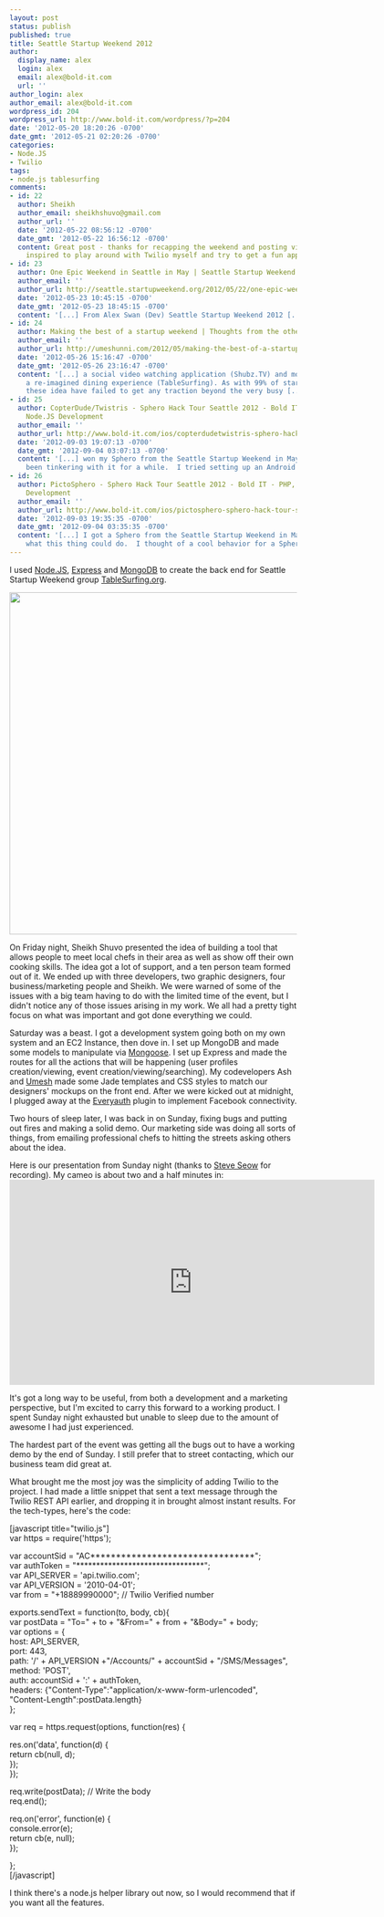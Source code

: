```yaml
---
layout: post
status: publish
published: true
title: Seattle Startup Weekend 2012
author:
  display_name: alex
  login: alex
  email: alex@bold-it.com
  url: ''
author_login: alex
author_email: alex@bold-it.com
wordpress_id: 204
wordpress_url: http://www.bold-it.com/wordpress/?p=204
date: '2012-05-20 18:20:26 -0700'
date_gmt: '2012-05-21 02:20:26 -0700'
categories:
- Node.JS
- Twilio
tags:
- node.js tablesurfing
comments:
- id: 22
  author: Sheikh
  author_email: sheikhshuvo@gmail.com
  author_url: ''
  date: '2012-05-22 08:56:12 -0700'
  date_gmt: '2012-05-22 16:56:12 -0700'
  content: Great post - thanks for recapping the weekend and posting video! I've been
    inspired to play around with Twilio myself and try to get a fun app up and running.
- id: 23
  author: One Epic Weekend in Seattle in May | Seattle Startup Weekend
  author_email: ''
  author_url: http://seattle.startupweekend.org/2012/05/22/one-epic-weekend-in-seattle-in-may/
  date: '2012-05-23 10:45:15 -0700'
  date_gmt: '2012-05-23 18:45:15 -0700'
  content: '[...] From Alex Swan (Dev) Seattle Startup Weekend 2012 [...]'
- id: 24
  author: Making the best of a startup weekend | Thoughts from the other side&#8230;
  author_email: ''
  author_url: http://umeshunni.com/2012/05/making-the-best-of-a-startup-weekend/
  date: '2012-05-26 15:16:47 -0700'
  date_gmt: '2012-05-26 23:16:47 -0700'
  content: '[...] a social video watching application (Shubz.TV) and most recently
    a re-imagined dining experience (TableSurfing). As with 99% of startups, all of
    these idea have failed to get any traction beyond the very busy [...]'
- id: 25
  author: CopterDude/Twistris - Sphero Hack Tour Seattle 2012 - Bold IT - PHP, Python,
    Node.JS Development
  author_email: ''
  author_url: http://www.bold-it.com/ios/copterdudetwistris-sphero-hack-tour-seattle-2012/
  date: '2012-09-03 19:07:13 -0700'
  date_gmt: '2012-09-04 03:07:13 -0700'
  content: '[...] won my Sphero from the Seattle Startup Weekend in May, and have
    been tinkering with it for a while.  I tried setting up an Android dev [...]'
- id: 26
  author: PictoSphero - Sphero Hack Tour Seattle 2012 - Bold IT - PHP, Python, Node.JS
    Development
  author_email: ''
  author_url: http://www.bold-it.com/ios/pictosphero-sphero-hack-tour-seattle-2012/
  date: '2012-09-03 19:35:35 -0700'
  date_gmt: '2012-09-04 03:35:35 -0700'
  content: '[...] I got a Sphero from the Seattle Startup Weekend in May, I brainstormed
    what this thing could do.  I thought of a cool behavior for a Sphero, where [...]'
---
```

<p>I used <a href="http://nodejs.org/" target="_blank">Node.JS</a>, <a href="http://expressjs.com/" target="_blank">Express</a> and <a href="http://www.mongodb.org/" target="_blank">MongoDB</a> to create the back end for Seattle Startup Weekend group <a href="http://www.tablesurfing.org" target="_blank">TableSurfing.org</a>.</p>
<p><img alt="" src="http://bold-it.com/wp-content/uploads/2012/05/458191_10100312138778413_23200732_43543274_326208815_o.jpeg" title="at seattle startup weekend" class="alignnone" width="600" /></p>
<p>On Friday night, Sheikh Shuvo presented the idea of building a tool that allows people to meet local chefs in their area as well as show off their own cooking skills.  The idea got a lot of support, and a ten person team formed out of it.  We ended up with three developers, two graphic designers, four business/marketing people and Sheikh.  We were warned of some of the issues with a big team having to do with the limited time of the event, but I didn't notice any of those issues arising in my work.  We all had a pretty tight focus on what was important and got done everything we could.</p>
<p>Saturday was a beast.  I got a development system going both on my own system and an EC2 Instance, then dove in.  I set up MongoDB and made some models to manipulate via <a href="https://www.learnboost.com/blog/mongoose/" target="_blank">Mongoose</a>.  I set up Express and made the routes for all the actions that will be happening (user profiles creation/viewing, event creation/viewing/searching).  My codevelopers Ash and <a href="http://twitter.com/umeshunni" target="_blank">Umesh</a> made some Jade templates and CSS styles to match our designers' mockups on the front end.  After we were kicked out at midnight, I plugged away at the <a href="http://everyauth.com/" target="_blank">Everyauth</a> plugin to implement Facebook connectivity.</p>
<p>Two hours of sleep later, I was back in on Sunday, fixing bugs and putting out fires and making a solid demo.  Our marketing side was doing all sorts of things, from emailing professional chefs to hitting the streets asking others about the idea.</p>
<p>Here is our presentation from Sunday night (thanks to <a href="http://twitter.com/SteveSeow" target="_blank">Steve Seow</a> for recording). My cameo is about two and a half minutes in:<br />
<iframe width="640" height="360" src="http://www.youtube-nocookie.com/embed/AxMTpOWQQ7c" frameborder="0" allowfullscreen></iframe></p>
<p>It's got a long way to be useful, from both a development and a marketing perspective, but I'm excited to carry this forward to a working product.  I spent Sunday night exhausted but unable to sleep due to the amount of awesome I had just experienced.</p>
<p>The hardest part of the event was getting all the bugs out to have a working demo by the end of Sunday.  I still prefer that to street contacting, which our business team did great at.</p>
<p>What brought me the most joy was the simplicity of adding Twilio to the project.  I had made a little snippet that sent a text message through the Twilio REST API earlier, and dropping it in brought almost instant results.  For the tech-types, here's the code:</p>
<p>[javascript title="twilio.js"]<br />
var https = require('https');</p>
<p>var accountSid = &quot;AC********************************&quot;;<br />
var authToken = &quot;********************************&quot;;<br />
var API_SERVER = 'api.twilio.com';<br />
var API_VERSION = '2010-04-01';<br />
var from = &quot;+18889990000&quot;; // Twilio Verified number</p>
<p>exports.sendText = function(to, body, cb){<br />
    var postData = &quot;To=&quot; + to + &quot;&amp;From=&quot; + from + &quot;&amp;Body=&quot; + body;<br />
	var options = {<br />
        host: API_SERVER,<br />
        port: 443,<br />
        path: '/' + API_VERSION +&quot;/Accounts/&quot; + accountSid + &quot;/SMS/Messages&quot;,<br />
        method: 'POST',<br />
        auth: accountSid + ':' + authToken,<br />
        headers: {&quot;Content-Type&quot;:&quot;application/x-www-form-urlencoded&quot;,<br />
					&quot;Content-Length&quot;:postData.length}<br />
	};</p>
<p>	var req = https.request(options, function(res) {</p>
<p>        res.on('data', function(d) {<br />
            return cb(null, d);<br />
        });<br />
	});</p>
<p>	req.write(postData); // Write the body<br />
	req.end();</p>
<p>	req.on('error', function(e) {<br />
        console.error(e);<br />
        return cb(e, null);<br />
	});</p>
<p>};<br />
[/javascript]</p>
<p>I think there's a node.js helper library out now, so I would recommend that if you want all the features.</p>
